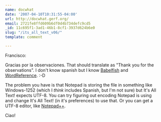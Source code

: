```yaml
---
name: docwhat
date: '2007-04-10T10:31:55-04:00'
url: http://docwhat.gerf.org/
email: 2721fe8ffd609b6df0d4b734defc9cd5
_id: 11c695f1-3ad1-46b1-8cf1-3937d624b6e0
slug: "/its_all_text_v06/"
template: comment

---
```


Francisco:

Gracias por la observaciones. That should translate as "Thank you for the observations".  I don't know spanish but I know <a href="http://babelfish.altavista.com" rel="nofollow">Babelfish</a> and <a href="http://www.wordreference.com/es/translation.asp?tranword=feedback" rel="nofollow">WordReference</a>. :-D

The problem you have is that Notepad is storing the file in something like Windows-1252 (which I <em>think</em> includes Spanish, but I'm not sure) but It's All Text! expects UTF-8.  You can try figuring out encoding Notepad is using and change It's All Text! (in it's preferences) to use that.  Or you can get a UTF-8 editor, like <a href="http://notepad-plus.sourceforge.net/" rel="nofollow">Notepad++</a>.

Ciao!
